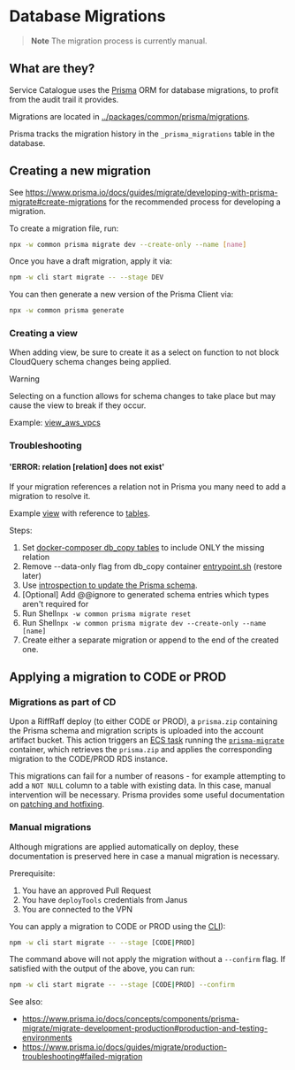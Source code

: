 # Database Migrations

> **Note**
> The migration process is currently manual.

## What are they?

Service Catalogue uses the [Prisma](https://www.prisma.io) ORM for database migrations,
to profit from the audit trail it provides.

Migrations are located in [../packages/common/prisma/migrations](../packages/common/prisma/migrations).

Prisma tracks the migration history in the `_prisma_migrations` table in the database.

## Creating a new migration

See https://www.prisma.io/docs/guides/migrate/developing-with-prisma-migrate#create-migrations for the recommended process for developing a migration.

To create a migration file, run:

```bash
npx -w common prisma migrate dev --create-only --name [name]
```

Once you have a draft migration, apply it via:

```bash
npm -w cli start migrate -- --stage DEV
```

You can then generate a new version of the Prisma Client via:

```bash
npx -w common prisma generate
```

### Creating a view

When adding view, be sure to create it as a select on function to not block CloudQuery schema changes being applied.

>[!Warning]
> Selecting on a function allows for schema changes to take place but may cause the view to break if they occur.

Example: [view_aws_vpcs](../packages/common/prisma/migrations/20250212092300_view_aws_vpcs)

### Troubleshooting 

#### 'ERROR: relation [relation] does not exist'

If your migration references a relation not in Prisma you many need to add a migration to resolve it.

Example [view](../packages/common/prisma/migrations/20250212092300_view_aws_vpcs) with reference to [tables](../packages/common/prisma/migrations/20250212092000_aws_vpc_tables).

Steps:
1. Set [docker-composer db_copy tables](../packages/dev-environment/docker-compose.yaml) to include ONLY the missing relation
2. Remove --data-only flag from db_copy container [entrypoint.sh](../containers/db-copy/entrypoint.sh) (restore later)
3. Use [introspection to update the Prisma schema](https://www.prisma.io/docs/orm/prisma-migrate/getting-started#introspect-to-create-or-update-your-prisma-schema).
4. [Optional] Add @@ignore to generated schema entries which types aren't required for
5. Run Shell```npx -w common prisma migrate reset```
6. Run Shell```npx -w common prisma migrate dev --create-only --name [name]```
7. Create either a separate migration or append to the end of the created one.

## Applying a migration to CODE or PROD

### Migrations as part of CD

Upon a RiffRaff deploy (to either CODE or PROD), a `prisma.zip` containing the Prisma schema and migration scripts is uploaded into the account artifact bucket. This action triggers an [ECS task](../packages/cdk/lib/prisma-migrate-task.ts) running the [`prisma-migrate`](../containers/prisma-migrate/Dockerfile) container, which retrieves the `prisma.zip` and applies the corresponding migration to the CODE/PROD RDS instance.

This migrations can fail for a number of reasons - for example attempting to add a `NOT NULL` column to a table with existing data. In this case, manual intervention will be necessary. Prisma provides some useful documentation on [patching and hotfixing](https://www.prisma.io/docs/orm/prisma-migrate/workflows/patching-and-hotfixing).

### Manual migrations

Although migrations are applied automatically on deploy, these documentation is preserved here in case a manual migration is necessary.

Prerequisite:

1. You have an approved Pull Request
2. You have `deployTools` credentials from Janus
3. You are connected to the VPN

You can apply a migration to CODE or PROD using the [CLI](../packages/cli)):

```bash
npm -w cli start migrate -- --stage [CODE|PROD]
```

The command above will not apply the migration without a `--confirm` flag. If satisfied with the output of the above, you can run:

```bash
npm -w cli start migrate -- --stage [CODE|PROD] --confirm
```

See also:

- https://www.prisma.io/docs/concepts/components/prisma-migrate/migrate-development-production#production-and-testing-environments
- https://www.prisma.io/docs/guides/migrate/production-troubleshooting#failed-migration

